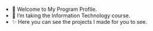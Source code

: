 - 👋 Welcome to My Program Profile.
- 🌱 I’m taking the Information Technology course.
- ✨ Here you can see the projects I made for you to see.

<!---
diareinxs/diareinxs is a ✨ special ✨ repository because its `README.md` (this file) appears on your GitHub profile.
You can click the Preview link to take a look at your changes.
--->
